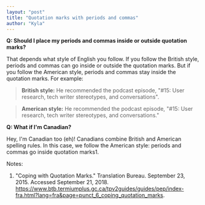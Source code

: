```yaml
---
layout: "post"
title: "Quotation marks with periods and commas"
author: "Kyla"
---
```


**Q: Should I place my periods and commas inside or outside quotation marks?**

That depends what style of English you follow. If you follow the British style, periods and commas can go inside or outside the quotation marks. But if you follow the American style, periods and commas stay inside the quotation marks. For example:

> **British style:** He recommended the podcast episode, "#15: User research, tech writer stereotypes, and conversations".

> **American style:** He recommended the podcast episode, "#15: User research, tech writer stereotypes, and conversations."

**Q: What if I'm Canadian?**

Hey, I'm Canadian too (eh)! Canadians combine British and American spelling rules. In this case, we follow the American style: periods and commas go inside quotation marks1.

Notes:
1. "Coping with Quotation Marks." Translation Bureau. September 23, 2015. Accessed September 21, 2018. https://www.btb.termiumplus.gc.ca/tpv2guides/guides/pep/index-fra.html?lang=fra&page=punct_6_coping_quotation_marks.

